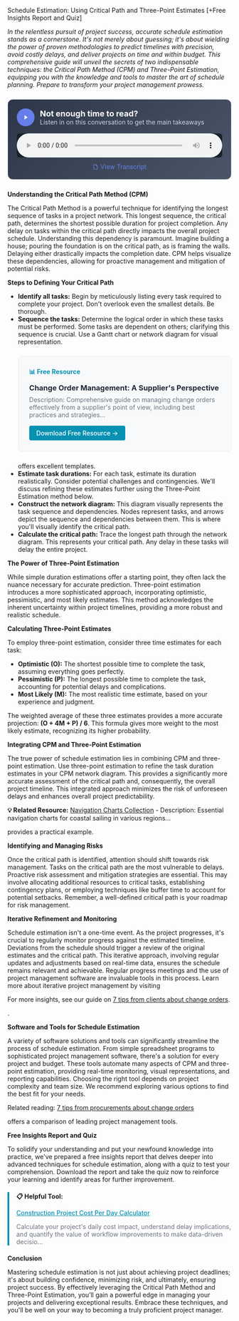 Schedule Estimation: Using Critical Path and Three-Point Estimates [+Free Insights Report and Quiz]  <p><i>In the relentless pursuit of project success, accurate schedule estimation stands as a cornerstone.  It's not merely about guessing; it's about wielding the power of proven methodologies to predict timelines with precision, avoid costly delays, and deliver projects on time and within budget. This comprehensive guide will unveil the secrets of two indispensable techniques: the Critical Path Method (CPM) and Three-Point Estimation, equipping you with the knowledge and tools to master the art of schedule planning.  Prepare to transform your project management prowess.</i></p>


<div style="background: linear-gradient(135deg, #2D3748 0%, #4A5568 100%); padding: 20px; border-radius: 12px; margin: 24px 0; border: 1px solid #E2E8F0;">
  <div style="display: flex; align-items: center; gap: 12px; margin-bottom: 16px;">
    <div style="width: 40px; height: 40px; background: #667eea; border-radius: 50%; display: flex; align-items: center; justify-content: center;">
      <svg width="16" height="16" viewBox="0 0 24 24" fill="white">
        <path d="M8 5v14l11-7z"/>
      </svg>
    </div>
    <div>
      <h3 style="color: white; margin: 0; font-size: 18px; font-weight: bold;">Not enough time to read?</h3>
      <p style="color: #CBD5E0; margin: 0; font-size: 14px;">Listen in on this conversation to get the main takeaways</p>
    </div>
  </div>
  <audio controls style="width: 100%; background: #1A202C; border-radius: 6px;">
    <source src="/podcasts/audio/post-27.wav" type="audio/wav">
    Your browser does not support the audio element.
  </audio>
  <div style="margin-top: 12px; text-align: center;">
    <a href="/podcasts/transcripts/post-27-transcript.txt" 
       style="color: #667eea; text-decoration: none; font-size: 14px; display: inline-flex; align-items: center; gap: 4px;"
       target="_blank">
      <svg width="14" height="14" viewBox="0 0 24 24" fill="currentColor">
        <path d="M14,2H6A2,2 0 0,0 4,4V20A2,2 0 0,0 6,22H18A2,2 0 0,0 20,20V8L14,2M18,20H6V4H13V9H18V20Z"/>
      </svg>
      View Transcript
    </a>
  </div>
</div>

<p><b>Understanding the Critical Path Method (CPM)</b></p>
<p>The Critical Path Method is a powerful technique for identifying the longest sequence of tasks in a project network. This longest sequence, the critical path, determines the shortest possible duration for project completion.  Any delay on tasks within the critical path directly impacts the overall project schedule.  Understanding this dependency is paramount.  Imagine building a house; pouring the foundation is on the critical path, as is framing the walls. Delaying either drastically impacts the completion date.  CPM helps visualize these dependencies, allowing for proactive management and mitigation of potential risks.</p>

<p><b>Steps to Defining Your Critical Path</b></p>
<ul>
<li><b>Identify all tasks:</b> Begin by meticulously listing every task required to complete your project.  Don't overlook even the smallest details. Be thorough.</li>
<li><b>Sequence the tasks:</b> Determine the logical order in which these tasks must be performed. Some tasks are dependent on others; clarifying this sequence is crucial. Use a Gantt chart or network diagram for visual representation.  <div style="background: #f8f9fa; border: 1px solid #e9ecef; border-radius: 8px; padding: 24px; margin: 24px 0;">
<h4 style="color: #0891b2; margin: 0 0 12px 0;">📊 Free Resource</h4>
<h3 style="margin: 0 0 8px 0;"><a href="/resources/change-order-management" style="color: #1f2937; text-decoration: none;">Change Order Management: A Supplier's Perspective</a></h3>
<p style="color: #6b7280; margin: 0 0 16px 0; font-size: 14px;">Description: Comprehensive guide on managing change orders effectively from a supplier's point of view, including best practices and strategies...</p>
<a href="/resources/change-order-management" style="background: #0891b2; color: white; padding: 8px 16px; border-radius: 4px; text-decoration: none; font-weight: 500; display: inline-block;">Download Free Resource →</a>
</div> offers excellent templates.</li>
<li><b>Estimate task durations:</b> For each task, estimate its duration realistically.  Consider potential challenges and contingencies. We'll discuss refining these estimates further using the Three-Point Estimation method below.</li>
<li><b>Construct the network diagram:</b> This diagram visually represents the task sequence and dependencies.  Nodes represent tasks, and arrows depict the sequence and dependencies between them.  This is where you'll visually identify the critical path.</li>
<li><b>Calculate the critical path:</b>  Trace the longest path through the network diagram. This represents your critical path.  Any delay in these tasks will delay the entire project.</li>
</ul>

<p><b>The Power of Three-Point Estimation</b></p>
<p>While simple duration estimations offer a starting point, they often lack the nuance necessary for accurate prediction.  Three-point estimation introduces a more sophisticated approach, incorporating optimistic, pessimistic, and most likely estimates. This method acknowledges the inherent uncertainty within project timelines, providing a more robust and realistic schedule.</p>

<p><b>Calculating Three-Point Estimates</b></p>
<p>To employ three-point estimation, consider three time estimates for each task:</p>
<ul>
<li><b>Optimistic (O):</b> The shortest possible time to complete the task, assuming everything goes perfectly.</li>
<li><b>Pessimistic (P):</b> The longest possible time to complete the task, accounting for potential delays and complications.</li>
<li><b>Most Likely (M):</b> The most realistic time estimate, based on your experience and judgment.</li>
</ul>
<p>The weighted average of these three estimates provides a more accurate projection:  <b>(O + 4M + P) / 6</b>.  This formula gives more weight to the most likely estimate, recognizing its higher probability.</p>  <p><b>Integrating CPM and Three-Point Estimation</b></p>
<p>The true power of schedule estimation lies in combining CPM and three-point estimation. Use three-point estimation to refine the task duration estimates in your CPM network diagram. This provides a significantly more accurate assessment of the critical path and, consequently, the overall project timeline.  This integrated approach minimizes the risk of unforeseen delays and enhances overall project predictability.  <p><b>💡 Related Resource:</b> <a href="/resources/navigation-charts">Navigation Charts Collection</a> - Description: Essential navigation charts for coastal sailing in various regions...</p> provides a practical example.</p>

<p><b>Identifying and Managing Risks</b></p>
<p>Once the critical path is identified, attention should shift towards risk management.  Tasks on the critical path are the most vulnerable to delays. Proactive risk assessment and mitigation strategies are essential.  This may involve allocating additional resources to critical tasks, establishing contingency plans, or employing techniques like buffer time to account for potential setbacks.  Remember, a well-defined critical path is your roadmap for risk management.</p>

<p><b>Iterative Refinement and Monitoring</b></p>
<p>Schedule estimation isn't a one-time event. As the project progresses, it's crucial to regularly monitor progress against the estimated timeline.  Deviations from the schedule should trigger a review of the original estimates and the critical path.  This iterative approach, involving regular updates and adjustments based on real-time data, ensures the schedule remains relevant and achievable. Regular progress meetings and the use of project management software are invaluable tools in this process. Learn more about iterative project management by visiting <p>For more insights, see our guide on <a href="/posts/post-10">7 tips from clients about change orders</a>.</p>.</p>  <p><b>Software and Tools for Schedule Estimation</b></p>
<p>A variety of software solutions and tools can significantly streamline the process of schedule estimation. From simple spreadsheet programs to sophisticated project management software, there's a solution for every project and budget.  These tools automate many aspects of CPM and three-point estimation, providing real-time monitoring, visual representations, and reporting capabilities. Choosing the right tool depends on project complexity and team size. We recommend exploring various options to find the best fit for your needs.  <p>Related reading: <a href="/posts/post-11">7 tips from procurements about change orders</a></p> offers a comparison of leading project management tools.</p>

<p><b>Free Insights Report and Quiz</b></p>
<p>To solidify your understanding and put your newfound knowledge into practice, we've prepared a free insights report that delves deeper into advanced techniques for schedule estimation, along with a quiz to test your comprehension.  Download the report and take the quiz now to reinforce your learning and identify areas for further improvement. 
<div style="border-left: 4px solid #0891b2; padding-left: 16px; margin: 20px 0;">
<p><b>📋 Helpful Tool:</b></p>
<p><a href="/resources/project-cost-calculator" style="color: #0891b2; font-weight: 500;">Construction Project Cost Per Day Calculator</a></p>
<p style="font-size: 14px; color: #6b7280;">Calculate your project's daily cost impact, understand delay implications, and quantify the value of workflow improvements to make data-driven decisio...</p>
</div> </p>

<p><b>Conclusion</b></p>
<p>Mastering schedule estimation is not just about achieving project deadlines; it's about building confidence, minimizing risk, and ultimately, ensuring project success.  By effectively leveraging the Critical Path Method and Three-Point Estimation, you’ll gain a powerful edge in managing your projects and delivering exceptional results.  Embrace these techniques, and you'll be well on your way to becoming a truly proficient project manager.
</p>
